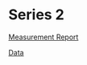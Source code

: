 # Series 2
[Measurement Report](./UoY%20IEEE%20P2716%20Board%20level%20Shielding%20Round%20Robin%20Measurements_V04.pdf)

[Data](./)
